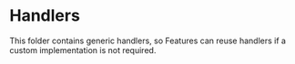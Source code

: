 # Handlers

This folder contains generic handlers, so Features can reuse handlers if a custom implementation is not required.
